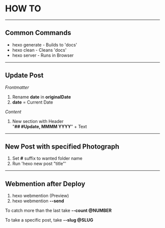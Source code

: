 # HOW TO

---
## Common Commands

- hexo generate - Builds to 'docs'
- hexo clean - Cleans 'docs'
- hexo server - Runs in Browser

---
## Update Post

*Frontmatter*
1. Rename **date** in **originalDate**
2. **date** = Current Date

*Content*
1. New section with Header   
"**\#\# \#Update, MMMM YYYY**" + Text

---
## New Post with specified Photograph

1. Set **#** suffix to wanted folder name
2. Run 'hexo new post "title"'

---
## Webmention after Deploy

1. hexo webmention (Preview)
2. hexo webmention **--send**

To catch more than the last take **--count @NUMBER**

To take a specific post, take **--slug @SLUG**
